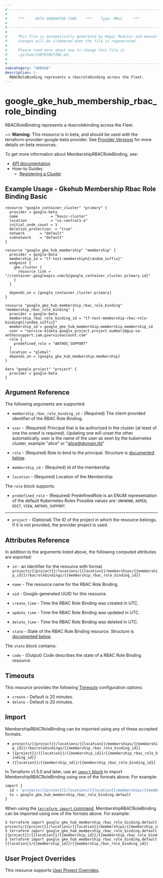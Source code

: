 ```yaml
---
# ----------------------------------------------------------------------------
#
#     ***     AUTO GENERATED CODE    ***    Type: MMv1     ***
#
# ----------------------------------------------------------------------------
#
#     This file is automatically generated by Magic Modules and manual
#     changes will be clobbered when the file is regenerated.
#
#     Please read more about how to change this file in
#     .github/CONTRIBUTING.md.
#
# ----------------------------------------------------------------------------
subcategory: "GKEHub"
description: |-
  RBACRoleBinding represents a rbacrolebinding across the Fleet.
---
```


# google_gke_hub_membership_rbac_role_binding

RBACRoleBinding represents a rbacrolebinding across the Fleet.

~> **Warning:** This resource is in beta, and should be used with the terraform-provider-google-beta provider.
See [Provider Versions](https://terraform.io/docs/providers/google/guides/provider_versions.html) for more details on beta resources.

To get more information about MembershipRBACRoleBinding, see:

* [API documentation](https://cloud.google.com/anthos/fleet-management/docs/reference/rest/v1/projects.locations.memberships)
* How-to Guides
    * [Registering a Cluster](https://cloud.google.com/anthos/multicluster-management/connect/registering-a-cluster#register_cluster)

## Example Usage - Gkehub Membership Rbac Role Binding Basic


```hcl
resource "google_container_cluster" "primary" {
  provider = google-beta
  name               = "basic-cluster"
  location           = "us-central1-a"
  initial_node_count = 1
  deletion_protection  = "true"
  network       = "default"
  subnetwork    = "default"
}

resource "google_gke_hub_membership" "membership" {
  provider = google-beta
  membership_id = "tf-test-membership%{random_suffix}"
  endpoint {
    gke_cluster {
      resource_link = "//container.googleapis.com/${google_container_cluster.primary.id}"
    }
  }

  depends_on = [google_container_cluster.primary]
}

resource "google_gke_hub_membership_rbac_role_binding" "membership_rbac_role_binding" {
  provider = google-beta
  membership_rbac_role_binding_id = "tf-test-membership-rbac-role-binding%{random_suffix}"
  membership_id = google_gke_hub_membership.membership.membership_id
  user = "service-${data.google_project.project.number}@gcp-sa-anthossupport.iam.gserviceaccount.com"
  role {
    predefined_role = "ANTHOS_SUPPORT"
  }
  location = "global"
  depends_on = [google_gke_hub_membership.membership]
}

data "google_project" "project" {
  provider = google-beta
}
```

## Argument Reference

The following arguments are supported:


* `membership_rbac_role_binding_id` -
  (Required)
  The client-provided identifier of the RBAC Role Binding.

* `user` -
  (Required)
  Principal that is be authorized in the cluster (at least of one the oneof
  is required). Updating one will unset the other automatically.
  user is the name of the user as seen by the kubernetes cluster, example
  "alice" or "alice@domain.tld"

* `role` -
  (Required)
  Role to bind to the principal.
  Structure is [documented below](#nested_role).

* `membership_id` -
  (Required)
  Id of the membership

* `location` -
  (Required)
  Location of the Membership


<a name="nested_role"></a>The `role` block supports:

* `predefined_role` -
  (Required)
  PredefinedRole is an ENUM representation of the default Kubernetes Roles
  Possible values are: `UNKNOWN`, `ADMIN`, `EDIT`, `VIEW`, `ANTHOS_SUPPORT`.

- - -


* `project` - (Optional) The ID of the project in which the resource belongs.
    If it is not provided, the provider project is used.


## Attributes Reference

In addition to the arguments listed above, the following computed attributes are exported:

* `id` - an identifier for the resource with format `projects/{{project}}/locations/{{location}}/memberships/{{membership_id}}/rbacrolebindings/{{membership_rbac_role_binding_id}}`

* `name` -
  The resource name for the RBAC Role Binding

* `uid` -
  Google-generated UUID for this resource.

* `create_time` -
  Time the RBAC Role Binding was created in UTC.

* `update_time` -
  Time the RBAC Role Binding was updated in UTC.

* `delete_time` -
  Time the RBAC Role Binding was deleted in UTC.

* `state` -
  State of the RBAC Role Binding resource.
  Structure is [documented below](#nested_state).


<a name="nested_state"></a>The `state` block contains:

* `code` -
  (Output)
  Code describes the state of a RBAC Role Binding resource.

## Timeouts

This resource provides the following
[Timeouts](https://developer.hashicorp.com/terraform/plugin/sdkv2/resources/retries-and-customizable-timeouts) configuration options:

- `create` - Default is 20 minutes.
- `delete` - Default is 20 minutes.

## Import


MembershipRBACRoleBinding can be imported using any of these accepted formats:

* `projects/{{project}}/locations/{{location}}/memberships/{{membership_id}}/rbacrolebindings/{{membership_rbac_role_binding_id}}`
* `{{project}}/{{location}}/{{membership_id}}/{{membership_rbac_role_binding_id}}`
* `{{location}}/{{membership_id}}/{{membership_rbac_role_binding_id}}`


In Terraform v1.5.0 and later, use an [`import` block](https://developer.hashicorp.com/terraform/language/import) to import MembershipRBACRoleBinding using one of the formats above. For example:

```tf
import {
  id = "projects/{{project}}/locations/{{location}}/memberships/{{membership_id}}/rbacrolebindings/{{membership_rbac_role_binding_id}}"
  to = google_gke_hub_membership_rbac_role_binding.default
}
```

When using the [`terraform import` command](https://developer.hashicorp.com/terraform/cli/commands/import), MembershipRBACRoleBinding can be imported using one of the formats above. For example:

```
$ terraform import google_gke_hub_membership_rbac_role_binding.default projects/{{project}}/locations/{{location}}/memberships/{{membership_id}}/rbacrolebindings/{{membership_rbac_role_binding_id}}
$ terraform import google_gke_hub_membership_rbac_role_binding.default {{project}}/{{location}}/{{membership_id}}/{{membership_rbac_role_binding_id}}
$ terraform import google_gke_hub_membership_rbac_role_binding.default {{location}}/{{membership_id}}/{{membership_rbac_role_binding_id}}
```

## User Project Overrides

This resource supports [User Project Overrides](https://registry.terraform.io/providers/hashicorp/google/latest/docs/guides/provider_reference#user_project_override).
